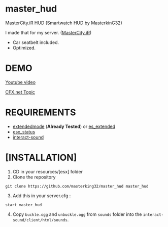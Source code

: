 # master_hud
MasterCity.iR HUD (Smartwatch HUD by MasterkinG32)

I made that for my server. ([MasterCity.iR](https://MasterCity.iR))

- Car seatbelt included.
- Optimized.

# DEMO

[Youtube video](https://youtu.be/Fskus4mhP6c)

[CFX.net Topic](https://forum.cfx.re/t/release-new-smartwatch-hud/2926446/)

# REQUIREMENTS
- [extendedmode](https://github.com/extendedmode/extendedmode) (**Already Tested**) or [es_extended](https://github.com/esx-framework/es_extended)
- [esx_status](https://github.com/esx-framework/esx_status)
- [interact-sound](https://github.com/plunkettscott/interact-sound)
# [INSTALLATION]

1) CD in your resources/[esx] folder
2) Clone the repository
```
git clone https://github.com/masterking32/master_hud master_hud
```
3) Add this in your server.cfg :

```
start master_hud
```
4) Copy `buckle.ogg` and `unbuckle.ogg` from `sounds` folder into the `interact-sound/client/html/sounds`.


